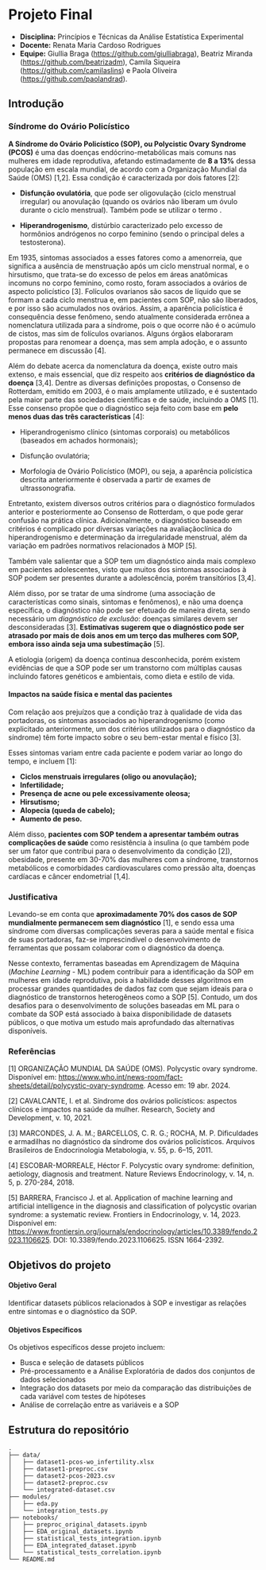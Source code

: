 # Projeto Final
- **Disciplina:** Princípios e Técnicas da Análise Estatística Experimental
- **Docente:** Renata Maria Cardoso Rodrigues
- **Equipe:** Giullia Braga (https://github.com/giulliabraga), Beatriz Miranda (https://github.com/beatrizadm), Camila Siqueira (https://github.com/camilaslins) e Paola Oliveira (https://github.com/paolandrad).
  
## Introdução
### Síndrome do Ovário Policístico
**A Síndrome do Ovário Policístico (SOP), ou Polycistic Ovary Syndrome (PCOS)** é uma das doenças endócrino-metabólicas mais comuns nas mulheres em idade reprodutiva, afetando estimadamente de **8 a 13%** dessa população em escala mundial, de acordo com a Organização Mundial da Saúde (OMS) [1,2]. Essa condição é caracterizada por dois fatores [2]:

* **Disfunção ovulatória**, que pode ser oligovulação (ciclo menstrual irregular) ou anovulação (quando os ovários não liberam um óvulo durante o ciclo menstrual). Também pode se utilizar o termo .

* **Hiperandrogenismo**, distúrbio caracterizado pelo excesso de hormônios andrógenos no corpo feminino (sendo o principal deles a testosterona).

Em 1935, sintomas associados a esses fatores como a amenorreia, que significa a ausência de menstruação após um ciclo menstrual normal, e o hirsutismo, que trata-se do excesso de pelos em áreas anatômicas incomuns no corpo feminino, como rosto, foram associados a ovários de aspecto policístico [3]. Folículos ovarianos são sacos de líquido que se formam a cada ciclo menstrua e, em pacientes com SOP, não são liberados, e por isso são acumulados nos ovários. Assim, a aparência policística é consequência desse fenômeno, sendo atualmente considerada errônea a nomenclatura utilizada para a síndrome, pois o que ocorre não é o acúmulo de cistos, mas sim de folículos ovarianos. Alguns órgãos elaboraram propostas para renomear a doença, mas sem ampla adoção, e o assunto permanece em discussão [4].

Além do debate acerca da nomenclatura da doença, existe outro mais extenso, e mais essencial, que diz respeito aos **critérios de diagnóstico da doença** [3,4]. Dentre as diversas definições propostas, o Consenso de Rotterdam, emitido em 2003, é o mais amplamente utilizado, e é sustentado pela maior parte das sociedades científicas e de saúde, incluindo a OMS [1]. Esse consenso propõe que o diagnóstico seja feito com base em **pelo menos duas das três características** [4]:

* Hiperandrogenismo clínico (sintomas corporais) ou metabólicos (baseados em achados hormonais);

* Disfunção ovulatória;

* Morfologia de Ovário Policístico (MOP), ou seja, a aparência policística descrita anteriormente é observada a partir de exames de ultrassonografia.

Entretanto, existem diversos outros critérios para o diagnóstico formulados anterior e posteriormente ao Consenso de Rotterdam, o que pode gerar confusão na prática clínica. Adicionalmente, o diagnóstico baseado em critérios é complicado por diversas variações na avaliaçãoclínica do hiperandrogenismo e determinação da irregularidade menstrual, além da variação em padrões normativos relacionados à MOP [5].

Também vale salientar que a SOP tem um diagnóstico ainda mais complexo em pacientes adolescentes, visto que muitos dos sintomas associados à SOP podem ser presentes durante a adolescência, porém transitórios [3,4].

Além disso, por se tratar de uma síndrome (uma associação de características como sinais, sintomas e fenômenos), e não uma doença específica, o diagnóstico não pode ser efetuado de maneira direta, sendo necessário um *diagnóstico de exclusão*: doenças similares devem ser desconsideradas [3]. **Estimativas sugerem que o diagnóstico pode ser atrasado por mais de dois anos em um terço das mulheres com SOP, embora isso ainda seja uma subestimação** [5].

A etiologia (origem) da doença continua desconhecida, porém existem evidências de que a SOP pode ser um transtorno com múltiplas causas incluindo fatores genéticos e ambientais, como dieta e estilo de vida.
#### Impactos na saúde física e mental das pacientes

Com relação aos prejuízos que a condição traz à qualidade de vida das portadoras, os sintomas associados ao hiperandrogenismo (como explicitado anteriormente, um dos critérios utilizados para o diagnóstico da síndrome) têm forte impacto sobre o seu bem-estar mental e físico [3].

Esses sintomas variam entre cada paciente e podem variar ao longo do tempo, e incluem [1]:

* **Ciclos menstruais irregulares (oligo ou anovulação);**
* **Infertilidade;**
* **Presença de acne ou pele excessivamente oleosa;**
* **Hirsutismo;**
* **Alopecia (queda de cabelo);**
* **Aumento de peso.**

Além disso, **pacientes com SOP tendem a apresentar também outras complicações de saúde** como resistência à insulina (o que também pode ser um fator que contribui para o desenvolvimento da condição [2]), obesidade, presente em 30-70% das mulheres com a síndrome, transtornos metabólicos e comorbidades cardiovasculares como pressão alta, doenças cardíacas e câncer endometrial [1,4].

### Justificativa
Levando-se em conta que **aproximadamente 70% dos casos de SOP mundialmente permanecem sem diagnóstico** [1], e sendo essa uma síndrome com diversas complicações severas para a saúde mental e física de suas portadoras, faz-se imprescindível o desenvolvimento de ferramentas que possam colaborar com o diagnóstico da doença.

Nesse contexto, ferramentas baseadas em Aprendizagem de Máquina (*Machine Learning* - ML) podem contribuir para a identificação da SOP em mulheres em idade reprodutiva, pois a habilidade desses algoritmos em processar grandes quantidades de dados faz com que sejam ideais para o diagnóstico de transtornos heterogêneos como a SOP [5]. Contudo, um dos desafios para o desenvolvimento de soluções baseadas em ML para o combate da SOP está associado à baixa disponibilidade de datasets públicos, o que motiva um estudo mais aprofundado das alternativas disponíveis.

### Referências

[1] ORGANIZAÇÃO MUNDIAL DA SAÚDE (OMS). Polycystic ovary syndrome. Disponível em: https://www.who.int/news-room/fact-sheets/detail/polycystic-ovary-syndrome. Acesso em: 19 abr. 2024.

[2] CAVALCANTE, I. et al. Síndrome dos ovários policísticos: aspectos clínicos e impactos na saúde da mulher. Research, Society and Development, v. 10, 2021.

[3] MARCONDES, J. A. M.; BARCELLOS, C. R. G.; ROCHA, M. P. Dificuldades e armadilhas no diagnóstico da síndrome dos ovários policísticos. Arquivos Brasileiros de Endocrinologia Metabologia, v. 55, p. 6–15, 2011.

[4] ESCOBAR-MORREALE, Héctor F. Polycystic ovary syndrome: definition, aetiology, diagnosis and treatment. Nature Reviews Endocrinology, v. 14, n. 5, p. 270-284, 2018.

[5] BARRERA, Francisco J. et al. Application of machine learning and artificial intelligence in the diagnosis and classification of polycystic ovarian syndrome: a systematic review. Frontiers in Endocrinology, v. 14, 2023. Disponível em: https://www.frontiersin.org/journals/endocrinology/articles/10.3389/fendo.2023.1106625. DOI: 10.3389/fendo.2023.1106625. ISSN 1664-2392.

## Objetivos do projeto
#### Objetivo Geral
Identificar datasets públicos relacionados à SOP e investigar as relações entre sintomas e o diagnóstico da SOP.
#### Objetivos Específicos
Os objetivos específicos desse projeto incluem:

* Busca e seleção de datasets públicos
* Pré-processamento e a Análise Exploratória de dados dos conjuntos de dados selecionados
* Integração dos datasets por meio da comparação das distribuições de cada variável com testes de hipóteses
* Análise de correlação entre as variáveis e a SOP

## Estrutura do repositório
```
.
├── data/
│   ├── dataset1-pcos-wo_infertility.xlsx
│   ├── dataset1-preproc.csv
│   ├── dataset2-pcos-2023.csv
│   ├── dataset2-preproc.csv
│   └── integrated-dataset.csv
├── modules/
│   ├── eda.py
│   └── integration_tests.py
├── notebooks/
│   ├── preproc_original_datasets.ipynb
│   ├── EDA_original_datasets.ipynb
│   ├── statistical_tests_integration.ipynb
│   ├── EDA_integrated_dataset.ipynb
│   └── statistical_tests_correlation.ipynb
└── README.md
```
